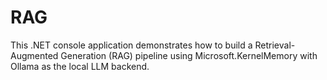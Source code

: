 # RAG
This .NET console application demonstrates how to build a Retrieval-Augmented Generation (RAG) pipeline using Microsoft.KernelMemory with Ollama as the local LLM backend.
